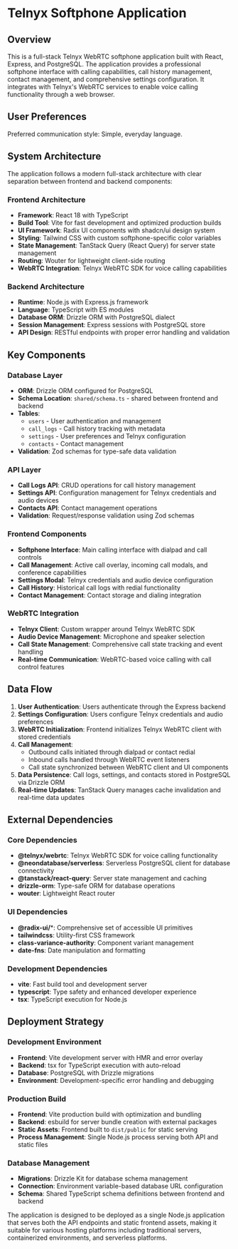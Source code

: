 # Telnyx Softphone Application

## Overview

This is a full-stack Telnyx WebRTC softphone application built with React, Express, and PostgreSQL. The application provides a professional softphone interface with calling capabilities, call history management, contact management, and comprehensive settings configuration. It integrates with Telnyx's WebRTC services to enable voice calling functionality through a web browser.

## User Preferences

Preferred communication style: Simple, everyday language.

## System Architecture

The application follows a modern full-stack architecture with clear separation between frontend and backend components:

### Frontend Architecture
- **Framework**: React 18 with TypeScript
- **Build Tool**: Vite for fast development and optimized production builds
- **UI Framework**: Radix UI components with shadcn/ui design system
- **Styling**: Tailwind CSS with custom softphone-specific color variables
- **State Management**: TanStack Query (React Query) for server state management
- **Routing**: Wouter for lightweight client-side routing
- **WebRTC Integration**: Telnyx WebRTC SDK for voice calling capabilities

### Backend Architecture
- **Runtime**: Node.js with Express.js framework
- **Language**: TypeScript with ES modules
- **Database ORM**: Drizzle ORM with PostgreSQL dialect
- **Session Management**: Express sessions with PostgreSQL store
- **API Design**: RESTful endpoints with proper error handling and validation

## Key Components

### Database Layer
- **ORM**: Drizzle ORM configured for PostgreSQL
- **Schema Location**: `shared/schema.ts` - shared between frontend and backend
- **Tables**:
  - `users` - User authentication and management
  - `call_logs` - Call history tracking with metadata
  - `settings` - User preferences and Telnyx configuration
  - `contacts` - Contact management
- **Validation**: Zod schemas for type-safe data validation

### API Layer
- **Call Logs API**: CRUD operations for call history management
- **Settings API**: Configuration management for Telnyx credentials and audio devices
- **Contacts API**: Contact management operations
- **Validation**: Request/response validation using Zod schemas

### Frontend Components
- **Softphone Interface**: Main calling interface with dialpad and call controls
- **Call Management**: Active call overlay, incoming call modals, and conference capabilities
- **Settings Modal**: Telnyx credentials and audio device configuration
- **Call History**: Historical call logs with redial functionality
- **Contact Management**: Contact storage and dialing integration

### WebRTC Integration
- **Telnyx Client**: Custom wrapper around Telnyx WebRTC SDK
- **Audio Device Management**: Microphone and speaker selection
- **Call State Management**: Comprehensive call state tracking and event handling
- **Real-time Communication**: WebRTC-based voice calling with call control features

## Data Flow

1. **User Authentication**: Users authenticate through the Express backend
2. **Settings Configuration**: Users configure Telnyx credentials and audio preferences
3. **WebRTC Initialization**: Frontend initializes Telnyx WebRTC client with stored credentials
4. **Call Management**: 
   - Outbound calls initiated through dialpad or contact redial
   - Inbound calls handled through WebRTC event listeners
   - Call state synchronized between WebRTC client and UI components
5. **Data Persistence**: Call logs, settings, and contacts stored in PostgreSQL via Drizzle ORM
6. **Real-time Updates**: TanStack Query manages cache invalidation and real-time data updates

## External Dependencies

### Core Dependencies
- **@telnyx/webrtc**: Telnyx WebRTC SDK for voice calling functionality
- **@neondatabase/serverless**: Serverless PostgreSQL client for database connectivity
- **@tanstack/react-query**: Server state management and caching
- **drizzle-orm**: Type-safe ORM for database operations
- **wouter**: Lightweight React router

### UI Dependencies
- **@radix-ui/***: Comprehensive set of accessible UI primitives
- **tailwindcss**: Utility-first CSS framework
- **class-variance-authority**: Component variant management
- **date-fns**: Date manipulation and formatting

### Development Dependencies
- **vite**: Fast build tool and development server
- **typescript**: Type safety and enhanced developer experience
- **tsx**: TypeScript execution for Node.js

## Deployment Strategy

### Development Environment
- **Frontend**: Vite development server with HMR and error overlay
- **Backend**: tsx for TypeScript execution with auto-reload
- **Database**: PostgreSQL with Drizzle migrations
- **Environment**: Development-specific error handling and debugging

### Production Build
- **Frontend**: Vite production build with optimization and bundling
- **Backend**: esbuild for server bundle creation with external packages
- **Static Assets**: Frontend built to `dist/public` for static serving
- **Process Management**: Single Node.js process serving both API and static files

### Database Management
- **Migrations**: Drizzle Kit for database schema management
- **Connection**: Environment variable-based database URL configuration
- **Schema**: Shared TypeScript schema definitions between frontend and backend

The application is designed to be deployed as a single Node.js application that serves both the API endpoints and static frontend assets, making it suitable for various hosting platforms including traditional servers, containerized environments, and serverless platforms.
